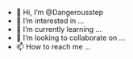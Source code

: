 - 👋 Hi, I’m @Dangerousstep
- 👀 I’m interested in ...
- 🌱 I’m currently learning ...
- 💞️ I’m looking to collaborate on ...
- 📫 How to reach me ...

<!---
Dangerousstep/Dangerousstep is a ✨ special ✨ repository because its `README.md` (this file) appears on your GitHub profile.
You can click the Preview link to take a look at your changes.
--->
